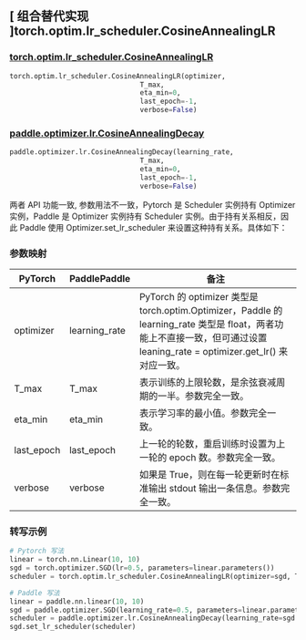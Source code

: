 ## [ 组合替代实现 ]torch.optim.lr_scheduler.CosineAnnealingLR

### [torch.optim.lr_scheduler.CosineAnnealingLR](https://pytorch.org/docs/stable/generated/torch.optim.lr_scheduler.CosineAnnealingLR.html)

```python
torch.optim.lr_scheduler.CosineAnnealingLR(optimizer,
                                T_max,
                                eta_min=0,
                                last_epoch=-1,
                                verbose=False)
```

### [paddle.optimizer.lr.CosineAnnealingDecay](https://www.paddlepaddle.org.cn/documentation/docs/zh/develop/api/paddle/optimizer/lr/CosineAnnealingDecay_cn.html)

```python
paddle.optimizer.lr.CosineAnnealingDecay(learning_rate,
                                T_max,
                                eta_min=0,
                                last_epoch=-1,
                                verbose=False)
```

两者 API 功能一致, 参数用法不一致，Pytorch 是 Scheduler 实例持有 Optimizer 实例，Paddle 是 Optimizer 实例持有 Scheduler 实例。由于持有关系相反，因此 Paddle 使用 Optimizer.set_lr_scheduler 来设置这种持有关系。具体如下：

### 参数映射

| PyTorch | PaddlePaddle | 备注                                                                                       |
| ------- | ------------ | ------------------------------------------------------------------------------------------ |
| optimizer     | learning_rate       | PyTorch 的 optimizer 类型是 torch.optim.Optimizer，Paddle 的 learning_rate 类型是 float，两者功能上不直接一致，但可通过设置 leaning_rate = optimizer.get_lr() 来对应一致。  |
| T_max     | T_max       | 表示训练的上限轮数，是余弦衰减周期的一半。参数完全一致。             |
| eta_min     | eta_min       | 表示学习率的最小值。参数完全一致。             |
| last_epoch     | last_epoch       | 上一轮的轮数，重启训练时设置为上一轮的 epoch 数。参数完全一致。       |
| verbose     | verbose       | 如果是 True，则在每一轮更新时在标准输出 stdout 输出一条信息。参数完全一致。  |

### 转写示例
```python
# Pytorch 写法
linear = torch.nn.Linear(10, 10)
sgd = torch.optimizer.SGD(lr=0.5, parameters=linear.parameters())
scheduler = torch.optim.lr_scheduler.CosineAnnealingLR(optimizer=sgd, T_max=10)

# Paddle 写法
linear = paddle.nn.linear(10, 10)
sgd = paddle.optimizer.SGD(learning_rate=0.5, parameters=linear.parameters())
scheduler = paddle.optimizer.lr.CosineAnnealingDecay(learning_rate=sgd.get_lr(), T_max=10)
sgd.set_lr_scheduler(scheduler)
```
